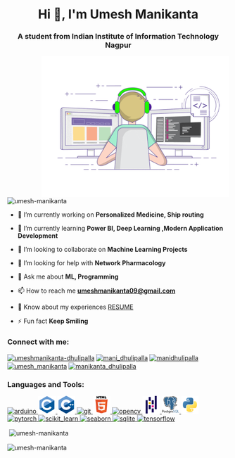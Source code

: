 <h1 align="center">Hi 👋, I'm Umesh Manikanta</h1>
<h3 align="center">A student from Indian Institute of Information Technology Nagpur</h3>
<img align="right" src="https://github.com/sivakumarvunnam/sivakumarvunnam/raw/main/images/coder.gif?raw=true" height="320" style="max-width: 100%; display: inline-block;" data-target="animated-image.originalImage">
<p align="left"> <img src="https://komarev.com/ghpvc/?username=umesh-manikanta&label=Profile%20views&color=0e75b6&style=flat" alt="umesh-manikanta" /> </p>

- 🔭 I’m currently working on **Personalized Medicine, Ship routing**

- 🌱 I’m currently learning **Power BI, Deep Learning ,Modern Application Development**

- 👯 I’m looking to collaborate on **Machine Learning Projects**

- 🤝 I’m looking for help with **Network Pharmacology**

- 💬 Ask me about **ML, Programming**

- 📫 How to reach me **umeshmanikanta09@gmail.com**

- 📄 Know about my experiences [RESUME](https://drive.google.com/file/d/1XJjvn2Dww7AdFLzw-D8ZcqzMd7ZzxW9O/view?usp=sharing)

- ⚡ Fun fact **Keep Smiling**

<h3 align="left">Connect with me:</h3>
<p align="left">
<a href="https://linkedin.com/in/umeshmanikanta-dhulipalla" target="blank"><img align="center" src="https://raw.githubusercontent.com/rahuldkjain/github-profile-readme-generator/master/src/images/icons/Social/linked-in-alt.svg" alt="umeshmanikanta-dhulipalla" height="30" width="40" /></a>
<a href="https://instagram.com/mani_dhulipalla" target="blank"><img align="center" src="https://raw.githubusercontent.com/rahuldkjain/github-profile-readme-generator/master/src/images/icons/Social/instagram.svg" alt="mani_dhulipalla" height="30" width="40" /></a>
<a href="https://www.codechef.com/users/manidhulipalla" target="blank"><img align="center" src="https://cdn.jsdelivr.net/npm/simple-icons@3.1.0/icons/codechef.svg" alt="manidhulipalla" height="30" width="40" /></a>
<a href="https://codeforces.com/profile/umesh_manikanta" target="blank"><img align="center" src="https://raw.githubusercontent.com/rahuldkjain/github-profile-readme-generator/master/src/images/icons/Social/codeforces.svg" alt="umesh_manikanta" height="30" width="40" /></a>
<a href="https://www.leetcode.com/manikanta_dhulipalla" target="blank"><img align="center" src="https://raw.githubusercontent.com/rahuldkjain/github-profile-readme-generator/master/src/images/icons/Social/leet-code.svg" alt="manikanta_dhulipalla" height="30" width="40" /></a>
</p>

<h3 align="left">Languages and Tools:</h3>
<p align="left"> <a href="https://www.arduino.cc/" target="_blank" rel="noreferrer"> <img src="https://cdn.worldvectorlogo.com/logos/arduino-1.svg" alt="arduino" width="40" height="40"/> </a> <a href="https://www.cprogramming.com/" target="_blank" rel="noreferrer"> <img src="https://raw.githubusercontent.com/devicons/devicon/master/icons/c/c-original.svg" alt="c" width="40" height="40"/> </a> <a href="https://www.w3schools.com/cpp/" target="_blank" rel="noreferrer"> <img src="https://raw.githubusercontent.com/devicons/devicon/master/icons/cplusplus/cplusplus-original.svg" alt="cplusplus" width="40" height="40"/> </a> <a href="https://git-scm.com/" target="_blank" rel="noreferrer"> <img src="https://www.vectorlogo.zone/logos/git-scm/git-scm-icon.svg" alt="git" width="40" height="40"/> </a> <a href="https://www.w3.org/html/" target="_blank" rel="noreferrer"> <img src="https://raw.githubusercontent.com/devicons/devicon/master/icons/html5/html5-original-wordmark.svg" alt="html5" width="40" height="40"/> </a> <a href="https://opencv.org/" target="_blank" rel="noreferrer"> <img src="https://www.vectorlogo.zone/logos/opencv/opencv-icon.svg" alt="opencv" width="40" height="40"/> </a> <a href="https://pandas.pydata.org/" target="_blank" rel="noreferrer"> <img src="https://raw.githubusercontent.com/devicons/devicon/2ae2a900d2f041da66e950e4d48052658d850630/icons/pandas/pandas-original.svg" alt="pandas" width="40" height="40"/> </a> <a href="https://www.postgresql.org" target="_blank" rel="noreferrer"> <img src="https://raw.githubusercontent.com/devicons/devicon/master/icons/postgresql/postgresql-original-wordmark.svg" alt="postgresql" width="40" height="40"/> </a> <a href="https://www.python.org" target="_blank" rel="noreferrer"> <img src="https://raw.githubusercontent.com/devicons/devicon/master/icons/python/python-original.svg" alt="python" width="40" height="40"/> </a> <a href="https://pytorch.org/" target="_blank" rel="noreferrer"> <img src="https://www.vectorlogo.zone/logos/pytorch/pytorch-icon.svg" alt="pytorch" width="40" height="40"/> </a> <a href="https://scikit-learn.org/" target="_blank" rel="noreferrer"> <img src="https://upload.wikimedia.org/wikipedia/commons/0/05/Scikit_learn_logo_small.svg" alt="scikit_learn" width="40" height="40"/> </a> <a href="https://seaborn.pydata.org/" target="_blank" rel="noreferrer"> <img src="https://seaborn.pydata.org/_images/logo-mark-lightbg.svg" alt="seaborn" width="40" height="40"/> </a> <a href="https://www.sqlite.org/" target="_blank" rel="noreferrer"> <img src="https://www.vectorlogo.zone/logos/sqlite/sqlite-icon.svg" alt="sqlite" width="40" height="40"/> </a> <a href="https://www.tensorflow.org" target="_blank" rel="noreferrer"> <img src="https://www.vectorlogo.zone/logos/tensorflow/tensorflow-icon.svg" alt="tensorflow" width="40" height="40"/> </a> </p>

<p>&nbsp;<img align="center" src="https://github-readme-stats.vercel.app/api?username=umesh-manikanta&show_icons=true&locale=en" alt="umesh-manikanta" /></p>

<p><img align="center" src="https://github-readme-streak-stats.herokuapp.com/?user=umesh-manikanta&" alt="umesh-manikanta" /></p>
